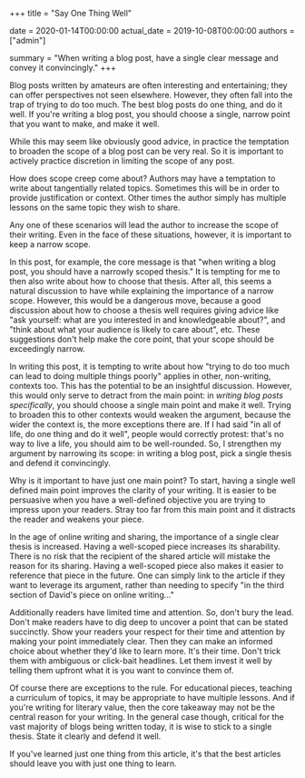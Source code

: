 +++
title = "Say One Thing Well"

date = 2020-01-14T00:00:00
actual_date = 2019-10-08T00:00:00
authors = ["admin"]

summary = "When writing a blog post, have a single clear message and convey it convincingly."
+++


Blog posts written by amateurs are often interesting and entertaining; they can offer perspectives not seen elsewhere. However, they often fall into the trap of trying to do too much. The best blog posts do one thing, and do it well. If you're writing a blog post, you should choose a single, narrow point that you want to make, and make it well.

While this may seem like obviously good advice, in practice the temptation to broaden the scope of a blog post can be very real. So it is important to actively practice discretion in limiting the scope of any post.

How does scope creep come about? Authors may have a temptation to write about tangentially related topics. Sometimes this will be in order to provide justification or context. Other times the author simply has multiple lessons on the same topic they wish to share.

Any one of these scenarios will lead the author to increase the scope of their writing. Even in the face of these situations, however, it is important to keep a narrow scope.

In this post, for example, the core message is that "when writing a blog post, you should have a narrowly scoped thesis." It is tempting for me to then also write about how to choose that thesis. After all, this seems a natural discussion to have while explaining the importance of a narrow scope. However, this would be a dangerous move, because a good discussion about how to choose a thesis well requires giving advice like "ask yourself: what are you interested in and knowledgeable about?", and "think about what your audience is likely to care about", etc. These suggestions don't help make the core point, that your scope should be exceedingly narrow.

In writing this post, it is tempting to write about how "trying to do too much can lead to doing multiple things poorly" applies in other, non-writing, contexts too. This has the potential to be an insightful discussion. However, this would only serve to detract from the main point: in _writing blog posts specifically_, you should choose a single main point and make it well. Trying to broaden this to other contexts would weaken the argument, because the wider the context is, the more exceptions there are. If I had said "in all of life, do one thing and do it well", people would correctly protest: that's no way to live a life, you should aim to be well-rounded. So, I strengthen my argument by narrowing its scope: in writing a blog post, pick a single thesis and defend it convincingly.

Why is it important to have just one main point? To start, having a single well defined main point improves the clarity of your writing. It is easier to be persuasive when you have a well-defined objective you are trying to impress upon your readers. Stray too far from this main point and it distracts the reader and weakens your piece.

In the age of online writing and sharing, the importance of a single clear thesis is increased. Having a well-scoped piece increases its sharability. There is no risk that the recipient of the shared article will mistake the reason for its sharing. Having a well-scoped piece also makes it easier to reference that piece in the future. One can simply link to the article if they want to leverage its argument, rather than needing to specify "in the third section of David's piece on online writing..."

Additionally readers have limited time and attention. So, don't bury the lead. Don't make readers have to dig deep to uncover a point that can be stated succinctly. Show your readers your respect for their time and attention by making your point immediately clear. Then they can make an informed choice about whether they'd like to learn more. It's their time. Don't trick them with ambiguous or click-bait headlines. Let them invest it well by telling them upfront what it is you want to convince them of.

Of course there are exceptions to the rule. For educational pieces, teaching a curriculum of topics, it may be appropriate to have multiple lessons. And if you're writing for literary value, then the core takeaway may not be the central reason for your writing. In the general case though, critical for the vast majority of blogs being written today, it is wise to stick to a single thesis. State it clearly and defend it well.

If you've learned just one thing from this article, it's that the best articles should leave you with just one thing to learn.
